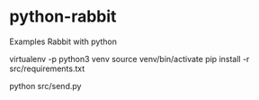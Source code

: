 # python-rabbit
Examples Rabbit with python

virtualenv -p python3 venv
source venv/bin/activate
pip install -r src/requirements.txt 

python src/send.py 
